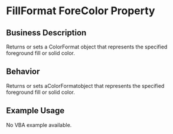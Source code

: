 # FillFormat ForeColor Property

## Business Description
Returns or sets a ColorFormat object that represents the specified foreground fill or solid color.

## Behavior
Returns or sets aColorFormatobject that represents the specified foreground fill or solid color.

## Example Usage
No VBA example available.